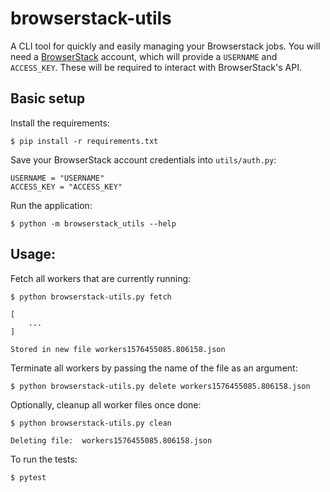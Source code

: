# browserstack-utils

A CLI tool for quickly and easily managing your Browserstack jobs. You will need a [BrowserStack](https://www.browserstack.com/) account, which will provide a `USERNAME` and `ACCESS_KEY`. These will be required to interact with BrowserStack's API.

## Basic setup

Install the requirements:
```
$ pip install -r requirements.txt
```

Save your BrowserStack account credentials into `utils/auth.py`:
```
USERNAME = "USERNAME"
ACCESS_KEY = "ACCESS_KEY"
```

Run the application:
```
$ python -m browserstack_utils --help
```

## Usage:

Fetch all workers that are currently running:
```
$ python browserstack-utils.py fetch

[ 
    ...
]

Stored in new file workers1576455085.806158.json
```

Terminate all workers by passing the name of the file as an argument:
```
$ python browserstack-utils.py delete workers1576455085.806158.json
```

Optionally, cleanup all worker files once done:
```
$ python browserstack-utils.py clean

Deleting file:  workers1576455085.806158.json
```

To run the tests:
```
$ pytest
```
